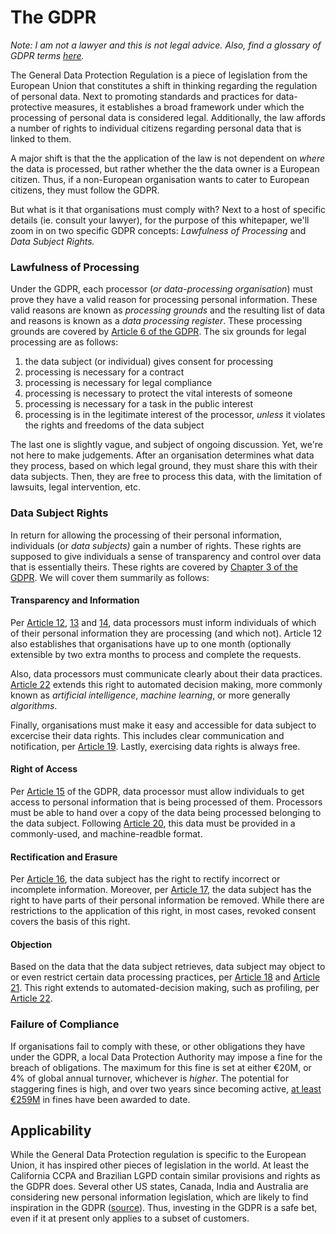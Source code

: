 # The GDPR

_Note: I am not a lawyer and this is not legal advice. Also, find a glossary of GDPR terms_ [_here_](https://gdpr-info.eu/art-4-gdpr/)_._

The General Data Protection Regulation is a piece of legislation from the European Union that constitutes a shift in thinking regarding the regulation of personal data. Next to promoting standards and practices for data-protective measures, it establishes a broad framework under which the processing of personal data is considered legal. Additionally, the law affords a number of rights to individual citizens regarding personal data that is linked to them.

A major shift is that the the application of the law is not dependent on _where_ the data is processed, but rather whether the the data owner is a European citizen. Thus, if a non-European organisation wants to cater to European citizens, they must follow the GDPR.

But what is it that organisations must comply with? Next to a host of specific details \(ie. consult your lawyer\), for the purpose of this whitepaper, we'll zoom in on two specific GDPR concepts: _Lawfulness of Processing_ and _Data Subject Rights._

### Lawfulness of Processing

Under the GDPR, each processor \(_or data-processing organisation_\) must prove they have a valid reason for processing personal information. These valid reasons are known as _processing grounds_ and the resulting list of data and reasons is known as a _data processing register_. These processing grounds are covered by [Article 6 of the GDPR](https://gdpr-info.eu/art-6-gdpr/). The six grounds for legal processing are as follows:

1. the data subject \(or individual\) gives consent for processing
2. processing is necessary for a contract
3. processing is necessary for legal compliance
4. processing is necessary to protect the vital interests of someone
5. processing is necessary for a task in the public interest
6. processing is in the legitimate interest of the processor, _unless_ it violates the rights and freedoms of the data subject

The last one is slightly vague, and subject of ongoing discussion. Yet, we're not here to make judgements. After an organisation determines what data they process, based on which legal ground, they must share this with their data subjects. Then, they are free to process this data, with the limitation of lawsuits, legal intervention, etc.

### Data Subject Rights

In return for allowing the processing of their personal information, individuals \(or _data subjects\)_ gain a number of rights. These rights are supposed to give individuals a sense of transparency and control over data that is essentially theirs. These rights are covered by [Chapter 3 of the GDPR](https://gdpr-info.eu/chapter-3/). We will cover them summarily as follows:

#### Transparency and Information

Per [Article 12](https://gdpr-info.eu/art-12-gdpr/), [13](https://gdpr-info.eu/art-13-gdpr/) and [14](https://gdpr-info.eu/art-14-gdpr/), data processors must inform individuals of which of their personal information they are processing \(and which not\). Article 12 also establishes that organisations have up to one month \(optionally extensible by two extra months to process and complete the requests.

Also, data processors must communicate clearly about their data practices. [Article 22](https://gdpr-info.eu/art-22-gdpr/) extends this right to automated decision making, more commonly known as _artificial intelligence_, _machine learning_, or more generally _algorithms_.

Finally, organisations must make it easy and accessible for data subject to excercise their data rights. This includes clear communication and notification, per [Article 19](https://gdpr-info.eu/art-19-gdpr/). Lastly, exercising data rights is always free.

#### Right of Access

Per [Article 15](https://gdpr-info.eu/art-15-gdpr/) of the GDPR, data processor must allow individuals to get access to personal information that is being processed of them. Processors must be able to hand over a copy of the data being processed belonging to the data subject. Following [Article 20](https://gdpr-info.eu/art-20-gdpr/), this data must be provided in a commonly-used, and machine-readble format.

#### Rectification and Erasure

Per [Article 16](https://gdpr-info.eu/art-16-gdpr/), the data subject has the right to rectify incorrect or incomplete information. Moreover, per [Article 17](https://gdpr-info.eu/art-17-gdpr/), the data subject has the right to have parts of their personal information be removed. While there are restrictions to the application of this right, in most cases, revoked consent covers the basis of this right.

#### Objection

Based on the data that the data subject retrieves, data subject may object to or even restrict certain data processing practices, per [Article 18](https://gdpr-info.eu/art-18-gdpr/) and [Article 21](https://gdpr-info.eu/art-21-gdpr/). This right extends to automated-decision making, such as profiling, per [Article 22](https://gdpr-info.eu/art-22-gdpr/).

### Failure of Compliance

If organisations fail to comply with these, or other obligations they have under the GDPR, a local Data Protection Authority may impose a fine for the breach of obligations. The maximum for this fine is set at either €20M, or 4% of global annual turnover, whichever is _higher_. The potential for staggering fines is high, and over two years since becoming active, [at least €259M](https://www.enforcementtracker.com/?insights) in fines have been awarded to date.

## Applicability

While the General Data Protection regulation is specific to the European Union, it has inspired other pieces of legislation in the world. At least the California CCPA and Brazilian LGPD contain similar provisions and rights as the GDPR does. Several other US states, Canada, India and Australia are considering new personal information legislation, which are likely to find inspiration in the GDPR \([source](https://gdpr.eu/gdpr-in-2020/)\). Thus, investing in the GDPR is a safe bet, even if it at present only applies to a subset of customers.

